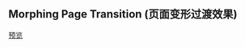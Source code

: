 ## Morphing Page Transition (页面变形过渡效果)

[预览](https://nooodev.github.io/Frontend-Library/packages/MorphingPageTransition/)